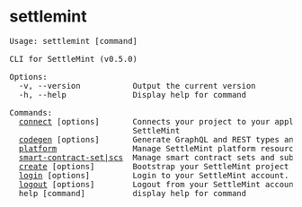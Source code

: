 # settlemint

<pre>Usage: settlemint [command]

CLI for SettleMint (v0.5.0)

Options:
  -v, --version           Output the current version
  -h, --help              Display help for command

Commands:
  <a href="#settlemint-connect">connect</a> [options]       Connects your project to your application on
                          SettleMint
  <a href="#settlemint-codegen">codegen</a> [options]       Generate GraphQL and REST types and queries
  <a href="#settlemint-platform">platform</a>                Manage SettleMint platform resources
  <a href="#settlemint-smart-contract-set">smart-contract-set|scs</a>  Manage smart contract sets and subgraphs
  <a href="#settlemint-create">create</a> [options]        Bootstrap your SettleMint project
  <a href="#settlemint-login">login</a> [options]         Login to your SettleMint account.
  <a href="#settlemint-logout">logout</a> [options]        Logout from your SettleMint account
  help [command]          display help for command
</pre>

